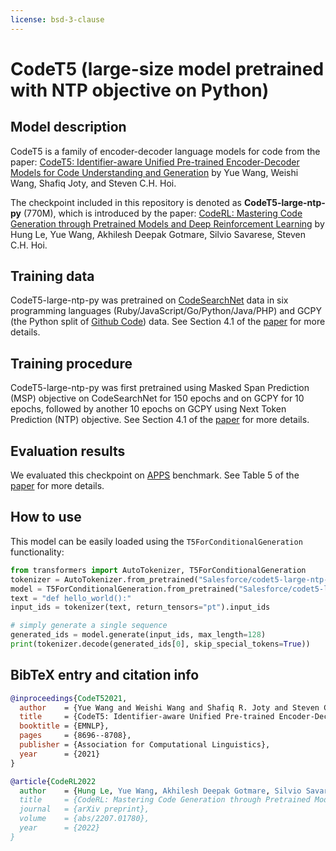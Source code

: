 ```yaml
---
license: bsd-3-clause
---
```

# CodeT5 (large-size model pretrained with NTP objective on Python)

## Model description

CodeT5 is a family of encoder-decoder language models for code from the paper: [CodeT5: Identifier-aware Unified Pre-trained Encoder-Decoder Models for Code Understanding and Generation](https://arxiv.org/pdf/2109.00859.pdf) by Yue Wang, Weishi Wang, Shafiq Joty, and Steven C.H. Hoi.

The checkpoint included in this repository is denoted as **CodeT5-large-ntp-py** (770M), which is introduced by the paper: [CodeRL: Mastering Code Generation through Pretrained Models and Deep Reinforcement Learning](https://arxiv.org/pdf/2207.01780.pdf) by Hung Le, Yue Wang, Akhilesh Deepak Gotmare, Silvio Savarese, Steven C.H. Hoi.

## Training data

CodeT5-large-ntp-py was pretrained on [CodeSearchNet](https://arxiv.org/abs/1909.09436) data in six programming languages (Ruby/JavaScript/Go/Python/Java/PHP) and GCPY (the Python split of [Github Code](https://huggingface.co/datasets/codeparrot/github-code)) data.  See Section 4.1 of the [paper](https://arxiv.org/pdf/2207.01780.pdf) for more details.

## Training procedure

CodeT5-large-ntp-py was first pretrained using Masked Span Prediction (MSP) objective on CodeSearchNet for 150 epochs and on GCPY for 10 epochs, followed by another 10 epochs on GCPY using Next Token Prediction (NTP) objective. See Section 4.1 of the [paper](https://arxiv.org/pdf/2207.01780.pdf) for more details.


## Evaluation results
We evaluated this checkpoint on [APPS](https://github.com/hendrycks/apps) benchmark. See Table 5 of the [paper](https://arxiv.org/pdf/2207.01780.pdf) for more details.


## How to use

This model can be easily loaded using the `T5ForConditionalGeneration` functionality:

```python
from transformers import AutoTokenizer, T5ForConditionalGeneration
tokenizer = AutoTokenizer.from_pretrained("Salesforce/codet5-large-ntp-py")
model = T5ForConditionalGeneration.from_pretrained("Salesforce/codet5-large-ntp-py")
text = "def hello_world():"
input_ids = tokenizer(text, return_tensors="pt").input_ids

# simply generate a single sequence
generated_ids = model.generate(input_ids, max_length=128)
print(tokenizer.decode(generated_ids[0], skip_special_tokens=True))
```

## BibTeX entry and citation info

```bibtex
@inproceedings{CodeT52021,
  author    = {Yue Wang and Weishi Wang and Shafiq R. Joty and Steven C. H. Hoi},
  title     = {CodeT5: Identifier-aware Unified Pre-trained Encoder-Decoder Models for Code Understanding and Generation},
  booktitle = {EMNLP},
  pages     = {8696--8708},
  publisher = {Association for Computational Linguistics},
  year      = {2021}
}

@article{CodeRL2022
  author    = {Hung Le, Yue Wang, Akhilesh Deepak Gotmare, Silvio Savarese, Steven C.H. Hoi},
  title     = {CodeRL: Mastering Code Generation through Pretrained Models and Deep Reinforcement Learning},
  journal   = {arXiv preprint},
  volume    = {abs/2207.01780},
  year      = {2022}
}
```